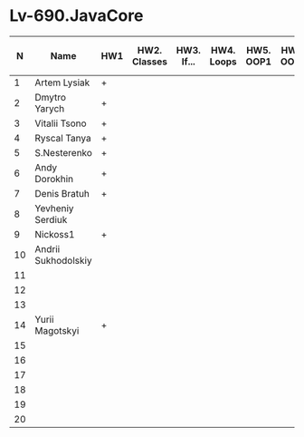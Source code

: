 # Lv-690.JavaCore
N|Name| HW1 | HW2. Classes|HW3. If...|HW4. Loops|HW5. OOP1 |HW6. OOP2 |HW7. Inner classes| HW8. Collection | HW9. String|HW10. Exception|HW11. Thread. IO|HW12. Java8
--|--|--|--|--|--|--|--|--|--|--|--|--|--
1|Artem Lysiak|+||||||||||||
2|Dmytro Yarych|+||||||||||||
3|Vitalii Tsono|+||||||||||||
4|Ryscal Tanya|+||||||||||||
5|S.Nesterenko|+||||||||||||
6|Andy Dorokhin|+||||||||||||
7|Denis Bratuh|+||||||||||||
8|Yevheniy Serdiuk|||||||||||||
9|Nickoss1|+||||||||||||
10|Andrii Sukhodolskiy|||||||||||||
11||||||||||||||
12||||||||||||||
13||||||||||||||
14|Yurii Magotskyi|+||||||||||||
15||||||||||||||
16||||||||||||||
17||||||||||||||
18||||||||||||||
19||||||||||||||
20||||||||||||||
